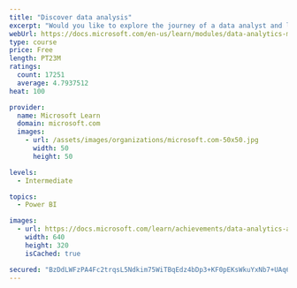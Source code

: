 ```yaml
---
title: "Discover data analysis"
excerpt: "Would you like to explore the journey of a data analyst and learn how a data analyst tells a story with data? In this module, you will explore the different roles in data and learn the different tasks of a data analyst."
webUrl: https://docs.microsoft.com/en-us/learn/modules/data-analytics-microsoft/
type: course
price: Free
length: PT23M
ratings:
  count: 17251
  average: 4.7937512
heat: 100

provider:
  name: Microsoft Learn
  domain: microsoft.com
  images:
    - url: /assets/images/organizations/microsoft.com-50x50.jpg
      width: 50
      height: 50

levels:
  - Intermediate

topics:
  - Power BI

images:
  - url: https://docs.microsoft.com/learn/achievements/data-analytics-and-microsoft-social.png
    width: 640
    height: 320
    isCached: true

secured: "BzDdLWFzPA4Fc2trqsL5Ndkim75WiTBqEdz4bDp3+KF0pEKsWkuYxNb7+UAq6/orMzpjemWD080Pmv2B3PNuy636RsyFnBEA71HljatSEXZ0Zim7v20zXdQ9pxqWUVkGGAgCgIBhfo48D5gDUD+pyaz86VnMAGltdIyKTdoEV0JcKWTrh5cn1jPSqHy7FNivDUWd4xnChSaHv5T/IGlNz/qQDTkQf2qhZJtG0JNGUXRbOsec6u7oalB+v4W2GC6dLcWYLXunVHnm36GWo9KtC4JwzKZ9V7v9IYznUc6K/aVWSOQftLj3X06GVGEXgD7z9dC90faw5RGDHtSU1Z2P13fkQ1ElSgsdudjgp53a/DVEN2n8j0iw6wYhBgXLP3RFouiEyZ9x23vsPKuw1ljzdSeET0bGYdTyMsWulfVb0nsriev+UTpSaAL6ik0rbTSR;fQifZU24Rawk/y8UYL/7OA=="
---
```


